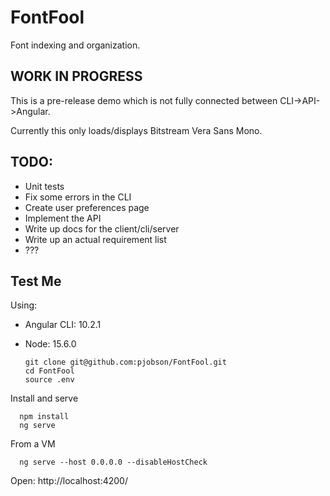 # FontFool

Font indexing and organization.

## WORK IN PROGRESS

This is a pre-release demo which is not fully connected between CLI->API->Angular.

Currently this only loads/displays Bitstream Vera Sans Mono.

## TODO:

* Unit tests
* Fix some errors in the CLI
* Create user preferences page
* Implement the API
* Write up docs for the client/cli/server
* Write up an actual requirement list
* ???

## Test Me

Using:

* Angular CLI: 10.2.1
* Node: 15.6.0

      git clone git@github.com:pjobson/FontFool.git
      cd FontFool
      source .env

Install and serve

      npm install
      ng serve

From a VM

      ng serve --host 0.0.0.0 --disableHostCheck


Open: http://localhost:4200/
